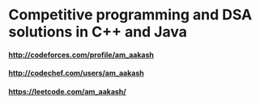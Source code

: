 # Competitive programming and DSA solutions in C++ and Java

#### http://codeforces.com/profile/am_aakash
#### http://codechef.com/users/am_aakash
#### https://leetcode.com/am_aakash/
